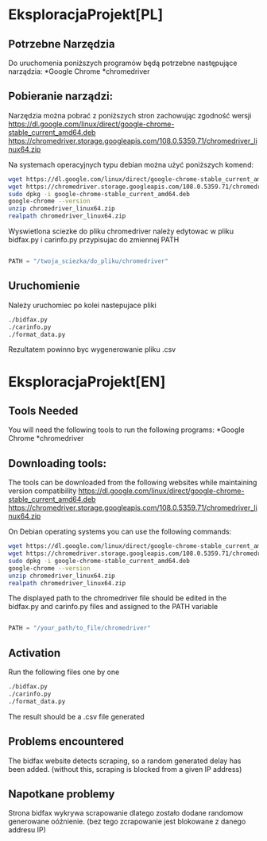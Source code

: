 # EksploracjaProjekt[PL]
## Potrzebne Narzędzia
Do uruchomenia poniższych programów będą potrzebne następujące narządzia:
*Google Chrome
*chromedriver

## Pobieranie narządzi:
Narzędzia można pobrać z poniższych stron zachowując zgodność wersji
https://dl.google.com/linux/direct/google-chrome-stable_current_amd64.deb
https://chromedriver.storage.googleapis.com/108.0.5359.71/chromedriver_linux64.zip

Na systemach operacyjnych typu debian można użyć poniższych komend:

```bash
wget https://dl.google.com/linux/direct/google-chrome-stable_current_amd64.deb
wget https://chromedriver.storage.googleapis.com/108.0.5359.71/chromedriver_linux64.zip
sudo dpkg -i google-chrome-stable_current_amd64.deb
google-chrome --version
unzip chromedriver_linux64.zip
realpath chromedriver_linux64.zip
```
Wyswietlona sciezke do pliku chromedriver należy edytowac w pliku bidfax.py i carinfo.py przypisujac do zmiennej PATH

```python

PATH = "/twoja_sciezka/do_pliku/chromedriver"

```

## Uruchomienie
Należy uruchomiec po kolei nastepujace pliki
```bash
./bidfax.py
./carinfo.py
./format_data.py
```
Rezultatem powinno byc wygenerowanie pliku .csv

# EksploracjaProjekt[EN]
## Tools Needed
You will need the following tools to run the following programs:
*Google Chrome
*chromedriver

## Downloading tools:
The tools can be downloaded from the following websites while maintaining version compatibility
https://dl.google.com/linux/direct/google-chrome-stable_current_amd64.deb
https://chromedriver.storage.googleapis.com/108.0.5359.71/chromedriver_linux64.zip

On Debian operating systems you can use the following commands:

```bash
wget https://dl.google.com/linux/direct/google-chrome-stable_current_amd64.deb
wget https://chromedriver.storage.googleapis.com/108.0.5359.71/chromedriver_linux64.zip
sudo dpkg -i google-chrome-stable_current_amd64.deb
google-chrome --version
unzip chromedriver_linux64.zip
realpath chromedriver_linux64.zip
```
The displayed path to the chromedriver file should be edited in the bidfax.py and carinfo.py files and assigned to the PATH variable

```python

PATH = "/your_path/to_file/chromedriver"

```

## Activation
Run the following files one by one
```bash
./bidfax.py
./carinfo.py
./format_data.py
```

The result should be a .csv file generated

## Problems encountered
The bidfax website detects scraping, so a random generated delay has been added. (without this, scraping is blocked from a given IP address)

## Napotkane problemy
Strona bidfax wykrywa scrapowanie dlatego zostało dodane randomow generowane oóźnienie. (bez tego zcrapowanie jest blokowane z danego addresu IP)
